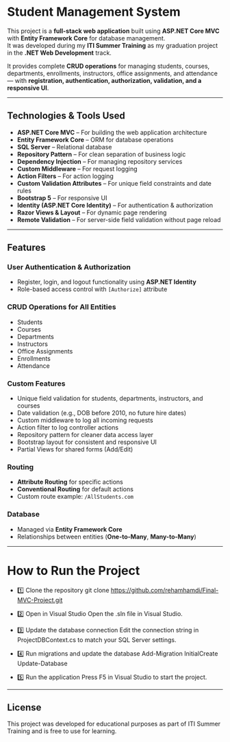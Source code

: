 #  Student Management System 

This project is a **full-stack web application** built using **ASP.NET Core MVC** with **Entity Framework Core** for database management.  
It was developed during my **ITI Summer Training** as my graduation project in the **.NET Web Development** track.

It provides complete **CRUD operations** for managing students, courses, departments, enrollments, instructors, office assignments, and attendance — with **registration, authentication, authorization, validation, and a responsive UI**.

---

##  Technologies & Tools Used

- **ASP.NET Core MVC** – For building the web application architecture  
- **Entity Framework Core** – ORM for database operations  
- **SQL Server** – Relational database  
- **Repository Pattern** – For clean separation of business logic  
- **Dependency Injection** – For managing repository services  
- **Custom Middleware** – For request logging  
- **Action Filters** – For action logging  
- **Custom Validation Attributes** – For unique field constraints and date rules  
- **Bootstrap 5** – For responsive UI  
- **Identity (ASP.NET Core Identity)** – For authentication & authorization  
- **Razor Views & Layout** – For dynamic page rendering  
- **Remote Validation** – For server-side field validation without page reload  

---

##  Features

###  User Authentication & Authorization
- Register, login, and logout functionality using **ASP.NET Identity**
- Role-based access control with `[Authorize]` attribute

###  CRUD Operations for All Entities
- Students  
- Courses  
- Departments  
- Instructors  
- Office Assignments  
- Enrollments  
- Attendance  

###  Custom Features
- Unique field validation for students, departments, instructors, and courses  
- Date validation (e.g., DOB before 2010, no future hire dates)  
- Custom middleware to log all incoming requests  
- Action filter to log controller actions  
- Repository pattern for cleaner data access layer  
- Bootstrap layout for consistent and responsive UI  
- Partial Views for shared forms (Add/Edit)  

###  Routing
- **Attribute Routing** for specific actions  
- **Conventional Routing** for default actions  
- Custom route example: `/AllStudents.com`  

###  Database
- Managed via **Entity Framework Core**  
- Relationships between entities (**One-to-Many**, **Many-to-Many**)  

---
 # How to Run the Project
- 1️⃣ Clone the repository
    git clone https://github.com/rehamhamdi/Final-MVC-Project.git
- 2️⃣ Open in Visual Studio
    Open the .sln file in Visual Studio.

- 3️⃣ Update the database connection
   Edit the connection string in ProjectDBContext.cs to match your SQL Server settings.
   
- 4️⃣ Run migrations and update the database
    Add-Migration InitialCreate
    Update-Database
- 5️⃣ Run the application
    Press F5 in Visual Studio to start the project.
---
## License
This project was developed for educational purposes as part of ITI Summer Training and is free to use for learning.


